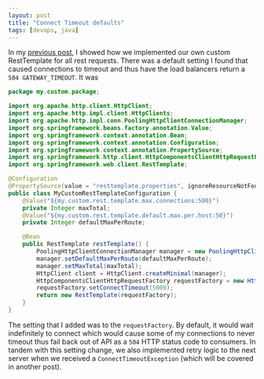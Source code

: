 ```yaml
---
layout: post
title: "Connect Timeout defaults"
tags: [devops, java]
---
```


In my [previous post], I showed how we implemented our own custom RestTemplate
for all rest requests. There was a default setting I found that caused
connections to timeout and thus have the load balancers return a `504
GATEWAY_TIMEOUT`. It was

```java
package my.custom.package;

import org.apache.http.client.HttpClient;
import org.apache.http.impl.client.HttpClients;
import org.apache.http.impl.conn.PoolingHttpClientConnectionManager;
import org.springframework.beans.factory.annotation.Value;
import org.springframework.context.annotation.Bean;
import org.springframework.context.annotation.Configuration;
import org.springframework.context.annotation.PropertySource;
import org.springframework.http.client.HttpComponentsClientHttpRequestFactory;
import org.springframework.web.client.RestTemplate;

@Configuration
@PropertySource(value = "resttemplate.properties", ignoreResourceNotFound = true)
public class MyCustomRestTemplateConfiguration {
    @Value("${my.custom.rest.template.max.connections:500}")
    private Integer maxTotal;
    @Value("${my.custom.rest.template.default.max.per.host:50}")
    private Integer defaultMaxPerRoute;

    @Bean
    public RestTemplate restTemplate() {
        PoolingHttpClientConnectionManager manager = new PoolingHttpClientConnectionManager();
        manager.setDefaultMaxPerRoute(defaultMaxPerRoute);
        manager.setMaxTotal(maxTotal);
        HttpClient client = HttpClient.createMinimal(manager);
        HttpComponentsClientHttpRequestFactory requestFactory = new HttpComponentsClientHttpRequestFactory(client)
        requestFactory.setConnectTimeout(5000);
        return new RestTemplate(requestFactory);
    }
}
```

The setting that I added was to the `requestFactory`. By default, it would wait
indefinitely to connect which would cause some of my connections to never
timeout thus fail back out of API as a `504` HTTP status code to consumers. In
tandem with this setting change, we also implemented retry logic to the next
server when we received a `ConnectTimeoutException` (which will be covered in
another post).

[previous post]: https://williamsbdev.com/posts/no-http-response-exceptions
